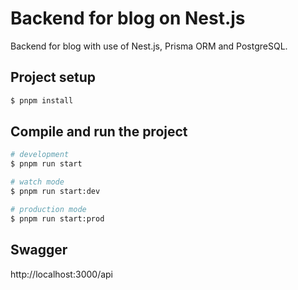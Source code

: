 # Backend for blog on Nest.js

Backend for blog with use of Nest.js, Prisma ORM and PostgreSQL.

## Project setup

```bash
$ pnpm install
```

## Compile and run the project

```bash
# development
$ pnpm run start

# watch mode
$ pnpm run start:dev

# production mode
$ pnpm run start:prod
```

## Swagger

http://localhost:3000/api